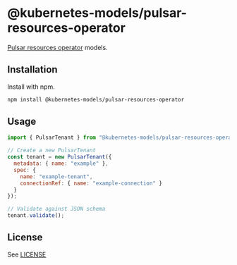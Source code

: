 # @kubernetes-models/pulsar-resources-operator

[Pulsar resources operator](https://github.com/streamnative/pulsar-resources-operator) models.

## Installation

Install with npm.

```sh
npm install @kubernetes-models/pulsar-resources-operator
```

## Usage

```js
import { PulsarTenant } from "@kubernetes-models/pulsar-resources-operator/resource.streamnative.io/v1alpha1/PulsarTenant";

// Create a new PulsarTenant
const tenant = new PulsarTenant({
  metadata: { name: "example" },
  spec: {
    name: "example-tenant",
    connectionRef: { name: "example-connection" }
  }
});

// Validate against JSON schema
tenant.validate();
```

## License

See [LICENSE](../../LICENSE)
